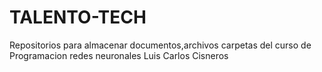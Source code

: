 # TALENTO-TECH
Repositorios para almacenar documentos,archivos carpetas del curso de Programacion redes neuronales
Luis Carlos Cisneros
